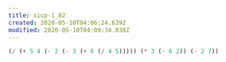 ```yaml
---
title: sicp-1_02
created: 2020-05-10T04:06:24.639Z
modified: 2020-05-10T04:09:34.038Z
---
```


```lisp
(/ (+ 5 4 (- 2 (- 3 (+ 6 (/ 4 5))))) (* 3 (- 6 2)) (- 2 7))
```
